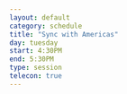 ```yaml
---
layout: default
category: schedule
title: "Sync with Americas"
day: tuesday
start: 4:30PM
end: 5:30PM
type: session
telecon: true
---
```

